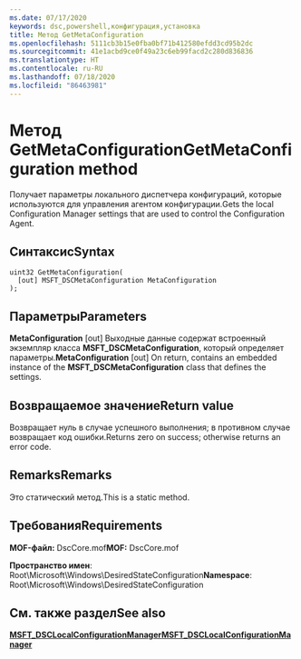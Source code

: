 ```yaml
---
ms.date: 07/17/2020
keywords: dsc,powershell,конфигурация,установка
title: Метод GetMetaConfiguration
ms.openlocfilehash: 5111cb3b15e0fba0bf71b412580efdd3cd95b2dc
ms.sourcegitcommit: 41e1acbd9ce0f49a23c6eb99facd2c280d836836
ms.translationtype: HT
ms.contentlocale: ru-RU
ms.lasthandoff: 07/18/2020
ms.locfileid: "86463981"
---
```

# <a name="getmetaconfiguration-method"></a><span data-ttu-id="32c11-103">Метод GetMetaConfiguration</span><span class="sxs-lookup"><span data-stu-id="32c11-103">GetMetaConfiguration method</span></span>

<span data-ttu-id="32c11-104">Получает параметры локального диспетчера конфигураций, которые используются для управления агентом конфигурации.</span><span class="sxs-lookup"><span data-stu-id="32c11-104">Gets the local Configuration Manager settings that are used to control the Configuration Agent.</span></span>

## <a name="syntax"></a><span data-ttu-id="32c11-105">Синтаксис</span><span class="sxs-lookup"><span data-stu-id="32c11-105">Syntax</span></span>

```mof
uint32 GetMetaConfiguration(
  [out] MSFT_DSCMetaConfiguration MetaConfiguration
);
```

## <a name="parameters"></a><span data-ttu-id="32c11-106">Параметры</span><span class="sxs-lookup"><span data-stu-id="32c11-106">Parameters</span></span>

<span data-ttu-id="32c11-107">**MetaConfiguration** \[out\] Выходные данные содержат встроенный экземпляр класса **MSFT_DSCMetaConfiguration**, который определяет параметры.</span><span class="sxs-lookup"><span data-stu-id="32c11-107">**MetaConfiguration** \[out\] On return, contains an embedded instance of the **MSFT_DSCMetaConfiguration** class that defines the settings.</span></span>

## <a name="return-value"></a><span data-ttu-id="32c11-108">Возвращаемое значение</span><span class="sxs-lookup"><span data-stu-id="32c11-108">Return value</span></span>

<span data-ttu-id="32c11-109">Возвращает нуль в случае успешного выполнения; в противном случае возвращает код ошибки.</span><span class="sxs-lookup"><span data-stu-id="32c11-109">Returns zero on success; otherwise returns an error code.</span></span>

## <a name="remarks"></a><span data-ttu-id="32c11-110">Remarks</span><span class="sxs-lookup"><span data-stu-id="32c11-110">Remarks</span></span>

<span data-ttu-id="32c11-111">Это статический метод.</span><span class="sxs-lookup"><span data-stu-id="32c11-111">This is a static method.</span></span>

## <a name="requirements"></a><span data-ttu-id="32c11-112">Требования</span><span class="sxs-lookup"><span data-stu-id="32c11-112">Requirements</span></span>

<span data-ttu-id="32c11-113">**MOF-файл:** DscCore.mof</span><span class="sxs-lookup"><span data-stu-id="32c11-113">**MOF:** DscCore.mof</span></span>

<span data-ttu-id="32c11-114">**Пространство имен**: Root\Microsoft\Windows\DesiredStateConfiguration</span><span class="sxs-lookup"><span data-stu-id="32c11-114">**Namespace**: Root\Microsoft\Windows\DesiredStateConfiguration</span></span>

## <a name="see-also"></a><span data-ttu-id="32c11-115">См. также раздел</span><span class="sxs-lookup"><span data-stu-id="32c11-115">See also</span></span>

[<span data-ttu-id="32c11-116">**MSFT_DSCLocalConfigurationManager**</span><span class="sxs-lookup"><span data-stu-id="32c11-116">**MSFT_DSCLocalConfigurationManager**</span></span>](msft-dsclocalconfigurationmanager.md)
